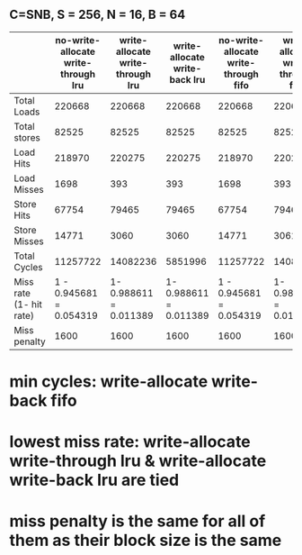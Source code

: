 ## C=SNB, S = 256, N = 16, B = 64 

|                      | no-write-allocate write-through lru | write-allocate write-through lru | write-allocate write-back lru | no-write-allocate write-through fifo | write-allocate write-through fifo | write-allocate write-back fifo |   |   |   |
|-------------------------|-------------------------------------|----------------------------------|-------------------------------|--------------------------------------|-----------------------------------|--------------------------------|---|---|---|
| Total Loads             | 220668                              | 220668                           | 220668                        | 220668                               | 220668                            | 220668                         |   |   |   |
| Total stores            | 82525                               | 82525                            | 82525                         | 82525                                | 82525                             | 82525                          |   |   |   |
| Load Hits               | 218970                              | 220275                           | 220275                        | 218970                               | 220275                            | 220275                         |   |   |   |
| Load Misses             | 1698                                | 393                              | 393                           | 1698                                 | 393                               | 393                            |   |   |   |
| Store Hits              | 67754                               | 79465                            | 79465                         | 67754                                | 79464                             | 79464                          |   |   |   |
| Store Misses            | 14771                               | 3060                             | 3060                          | 14771                                | 3061                              | 3061                           |   |   |   |
| Total Cycles            | 11257722                            | 14082236                         | 5851996                       | 11257722                             | 14083835                          | 5850396                        |   |   |   |
| Miss rate (1- hit rate) | 1 - 0.945681 = 0.054319             | 1- 0.988611 = 0.011389           | 1- 0.988611 = 0.011389        | 1 - 0.945681 = 0.054319              | 1-0.988608 = 0.011392             | 1-0.988608 = 0.011392          |   |   |   |
| Miss penalty            | 1600                                | 1600                             | 1600                          | 1600                                 | 1600                              | 1600                           |   |   |   |


# min cycles: write-allocate write-back fifo
# lowest miss rate: write-allocate write-through lru &	write-allocate write-back lru are tied
# miss penalty is the same for all of them as their block size is the same